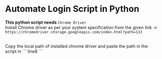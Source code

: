 # Automate Login Script in Python

<b> This python script needs</b> 
```Chrome Driver```
<br>
Install Chrome driver as per your system specification from the given link -> 
```https://chromedriver.storage.googleapis.com/index.html?path=113```

<br> 
Copy the local path of installed chrome driver and paste the path in the script in ``` line8 ```
